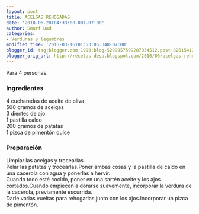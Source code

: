```yaml
---
layout: post
title: ACELGAS REHOGADAS
date: '2010-06-28T04:33:00.001-07:00'
author: Smurf Dad
categories:
- Verduras y legumbres
modified_time: '2016-03-16T01:53:05.348-07:00'
blogger_id: tag:blogger.com,1999:blog-5299957599287034512.post-8261541269637389567
blogger_orig_url: http://recetas-desa.blogspot.com/2010/06/acelgas-rehogadas.html
---
```


Para 4 personas.<br /><h3>Ingredientes</h3>4 cucharadas de aceite de oliva<br />500 gramos de acelgas<br />3 dientes de ajo<br />1 pastilla caldo<br />200 gramos de patatas<br />1 pizca de pimentón dulce<br /><h3>Preparación</h3>Limpiar las acelgas y trocearlas.<br />Pelar las patatas y trocearlas.Poner ambas cosas y la pastilla de caldo en una cacerola con agua y ponerlas a hervir.<br />Cuando todo esté cocido, poner en una sartén aceite y los ajos cortados.Cuando empiecen a dorarse suavemente, incorporar la verdura de la cacerola, previamente escurrida.<br />Darle varias vueltas para rehogarlas junto con los ajos.Incorporar un pizca de pimentón.
